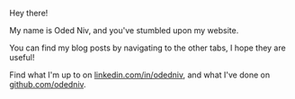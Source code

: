 ---
---

Hey there!

My name is Oded Niv, and you've stumbled upon my website.

You can find my blog posts by navigating to the other tabs, I hope they are useful!

Find what I'm up to on [linkedin.com/in/odedniv](https://linkedin.com/in/odedniv),
and what I've done on [github.com/odedniv](https://github.com/odedniv).
